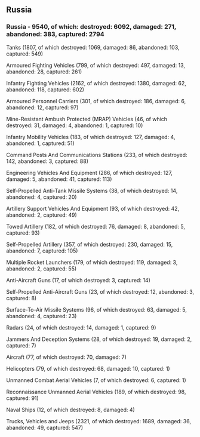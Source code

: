 
 
 ## Russia
 
 ### Russia - 9540, of which: destroyed: 6092, damaged: 271, abandoned: 383, captured: 2794

 

 

 Tanks (1807, of which destroyed: 1069, damaged: 86, abandoned: 103, captured: 549)

 Armoured Fighting Vehicles (799, of which destroyed: 497, damaged: 13, abandoned: 28, captured: 261)

 Infantry Fighting Vehicles (2162, of which destroyed: 1380, damaged: 62, abandoned: 118, captured: 602)

 Armoured Personnel Carriers (301, of which destroyed: 186, damaged: 6, abandoned: 12, captured: 97)

 Mine-Resistant Ambush Protected (MRAP) Vehicles (46, of which destroyed: 31, damaged: 4, abandoned: 1, captured: 10)

 Infantry Mobility Vehicles (183, of which destroyed: 127, damaged: 4, abandoned: 1, captured: 51)

 Command Posts And Communications Stations (233, of which destroyed: 142, abandoned: 3, captured: 88)

 Engineering Vehicles And Equipment (286, of which destroyed: 127, damaged: 5, abandoned: 41, captured: 113)

 Self-Propelled Anti-Tank Missile Systems (38, of which destroyed: 14, abandoned: 4, captured: 20)

 Artillery Support Vehicles And Equipment (93, of which destroyed: 42, abandoned: 2, captured: 49)

 Towed Artillery (182, of which destroyed: 76, damaged: 8, abandoned: 5, captured: 93)

 Self-Propelled Artillery (357, of which destroyed: 230, damaged: 15, abandoned: 7, captured: 105)

 Multiple Rocket Launchers (179, of which destroyed: 119, damaged: 3, abandoned: 2, captured: 55)

 Anti-Aircraft Guns (17, of which destroyed: 3, captured: 14)

 Self-Propelled Anti-Aircraft Guns (23, of which destroyed: 12, abandoned: 3, captured: 8)

 Surface-To-Air Missile Systems (96, of which destroyed: 63, damaged: 5, abandoned: 4, captured: 23)

 Radars (24, of which destroyed: 14, damaged: 1, captured: 9)

 Jammers And Deception Systems (28, of which destroyed: 19, damaged: 2, captured: 7)

 Aircraft (77, of which destroyed: 70, damaged: 7)

 Helicopters (79, of which destroyed: 68, damaged: 10, captured: 1)

 Unmanned Combat Aerial Vehicles (7, of which destroyed: 6, captured: 1)

 Reconnaissance Unmanned Aerial Vehicles (189, of which destroyed: 98, captured: 91)

 Naval Ships (12, of which destroyed: 8, damaged: 4)

 Trucks, Vehicles and Jeeps (2321, of which destroyed: 1689, damaged: 36, abandoned: 49, captured: 547)

